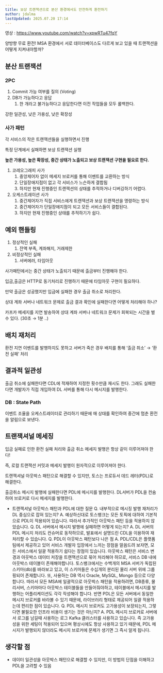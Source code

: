 ```yaml
---
title: 보상 트랜잭션으로 분산 환경에서도 안전하게 환전하기
author: jdalma
lastUpdated: 2025.07.20 17:14
---
```


<PostHeader 
  :title="$frontmatter.title"
  :author="$frontmatter.author"
  :lastUpdated="$frontmatter.lastUpdated"
/>

영상 : https://www.youtube.com/watch?v=xpwRTu47fqY

양방향 무료 환전! MSA 환경에서 서로 데이터베이스도 다르게 보고 있을 때 트랜잭션을 어떻게 지켜내야할까?

## 분산 트랜잭션

### 2PC

1. Commit 가능 여부를 질의 (Voting)
2. DB가 가능하다고 응답
   1. 한 개라고 불가능하다고 응답한다면 이전 작업들을 모두 롤백한다.

강한 일관성, 낮은 가용성, 낮은 확장성

### 사가 패턴

각 서비스의 작은 트랜잭션들을 실행하면서 진행

특정 단계에서 실패하면 보상 트랜잭션 실행

**높은 가용성, 높은 확장성, 중간 상태가 노출되고 보상 트랜잭션 구현을 필요로 한다.**

1. 코레오그래피 사가
   1. 중앙제어자 없이 메세지 브로커를 통해 이벤트를 교환하는 방식
   2. 단일장애지점이 없고 각 서비스가 느슨하게 결합됨
   3. 하지만 현재 진행중인 트랜잭션의 상태를 추적하거나 디버깅하기 어렵다.
2. 오케스트레이션 사가
   1. 중간제어자가 직접 서비스에게 트랜잭션과 보상 트랜잭션을 명령하는 방식
   2. 중간제어자가 단일장애지점이 되고 모든 서비스들이 결합된다.
   3. 하지만 현재 진행중인 상태를 추적하기가 쉽다.

## 예외 핸들링

1. 정상적인 실패
   1. 잔액 부족, 계좌해지, 거래제한
2. 비정상적인 실패
   1. 서버에러, 타임아웃

사가패턴에서는 중간 상태가 노출되기 때문에 출금부터 진행해야 한다.

입금,출금은 HTTP로 동기처리로 진행하기 때문에 타임아웃 구현이 필요하다.

만약 출금은 성공했지만 입금에 실패한 경우 출금 취소로 처리한다.

상대 계좌 서버나 네트워크 문제로 출금 결과 확인에 실패한다면 어떻게 처리해야 하나?

카프카 메세지를 지연 발송하여 상대 계좌 서버나 네트워크 문제가 회복되는 시간을 벌 수 있다. (30초 → 1분 ..)

## 배치 재처리

환전 지연 이벤트를 발행하지도 못하고 서버가 죽은 경우 배치를 통해 ‘출금 취소’ → ‘환전 실패’ 처리

## 결과적 일관성

출금 취소에 실패한다면 CDL에 적재하여 지정한 횟수만큼 재시도 한다. 그래도 실패한다면 개발자가 직접 개입하여 DL 서버를 통해 다시 메시지를 발행한다.

### DB : State Path

이벤트 조율을 오케스트레이터로 관리하기 때문에 매 상태를 확인하여 중간에 멈춘 환전을 알림으로 보낸다.

## 트랜잭셔널 메세징

입금 실패로 인한 환전 실패 처리와 출금 취소 메세지 발행은 항상 같이 이루어져야 한다!

즉, 로컬 트랜잭션 커밋과 메세지 발행이 원자적으로 이루어져야 한다.

트랜잭셔널 아웃박스 패턴으로 해결할 수 있지만, 토스는 프로듀서 데드 레터(PDL)로 해결한다.

출금취소 메시지 발행에 실패한다면 PDL에 메시지를 발행한다. DL서버가 PDL을 컨슘하여 브로커로 다시 메세지를 발행한다.

- 트랜잭셔널 아웃박스 패턴과 PDL에 대한 질문
  Q. 내부적으로 메시징 발행 재처리가 DL 중심으로 잡혀 있는지?
  A. 예상하신대로 토스뱅크는 모든 토픽에 대하여 기본적으로 PDL이 적용되어 있습니다. 따라서 추가적인 아웃박스 패턴 등을 적용하지 않았습니다.
  Q. DL 서버에서 메시지 발행에 실패하면 어떻게 되는지?
  A. DL 서버의 PDL 메시지 처리도 컨슈머로 동작하므로, 발표에서 설명드린 CDL을 이용하여 재처리할 수 있습니다.
  Q. PDL이 아웃박스 패턴보다 나은 점
  A. PDL/CDL은 플랫폼 팀에서 제공하고 있어 서비스 개발자 입장에서 느끼는 장점을 말씀드려 보자면, 모든 서비스에서 일괄 적용하기 쉽다는 장점이 있습니다. 아웃박스 패턴은 서비스 변경과 아웃박스 데이터 저장을 트랜잭션으로 묶어 처리해야 하므로, 서비스 DB 내에 아웃박스 테이블이 존재해야합니다. 토스뱅크에서는 수백개의 MSA 서버가 독립된 스키마(db)를 바라보고 있고, 이 스키마들은 수십개의 분리된 물리 서버 위에 그룹핑되어 존재합니다. 또, 사용하는 DB 역시 Oracle, MySQL, Mongo 등으로 다양합니다. 따라서 모든 MSA에 일괄적으로 아웃박스 패턴을 적용하려면, DB종류, 물리서버, 스키마마다 아웃박스 테이블들을 만들어줘야하고, 테이블에서 메시지를 발행하는 어플리케이션도 각각 작성해야 합니다. 반면 PDL은 모든 서버에서 동일한 메시지 브로커를 바라볼 수 있기 때문에, 라이브러리 형태로 제공되어 일괄 적용하는데 편리한 점이 있습니다.
  Q. PDL 메시지 브로커도 고가용성이 보장되는지, 그렇다면 불필요한 인프라 비용이 생기는 것은 아닌지?
  A. PDL 메시지 브로커로 서버에서 로그를 남길때 사용하는 로그 Kafka 클러스터를 사용하고 있습니다. 즉 고가용성을 위한 세팅이 적용되어 있으며 평상시에도 항상 사용하고 있기 때문에, PDL 메시지가 발행되지 않더라도 메시지 브로커에 문제가 생기면 그 즉시 알게 됩니다.

## 생각할 점

- 데이터 일관성을 아웃박스 패턴으로 해결할 수 있지만, 이 방법의 단점을 이해하고 PDL을 고려할 수 있음
